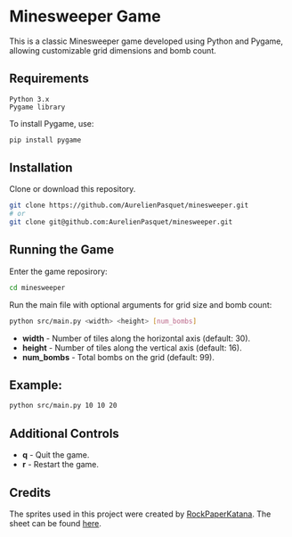 # Minesweeper Game

This is a classic Minesweeper game developed using Python and Pygame, allowing customizable grid dimensions and bomb count.

## Requirements

    Python 3.x
    Pygame library

To install Pygame, use:
```bash
pip install pygame
```

## Installation

Clone or download this repository.

```bash
git clone https://github.com/AurelienPasquet/minesweeper.git
# or
git clone git@github.com:AurelienPasquet/minesweeper.git
```

## Running the Game

Enter the game reposirory:

```bash
cd minesweeper
```

Run the main file with optional arguments for grid size and bomb count:

```bash
python src/main.py <width> <height> [num_bombs]
```
- **width** - Number of tiles along the horizontal axis (default: 30).
- **height** - Number of tiles along the vertical axis (default: 16).
- **num_bombs** - Total bombs on the grid (default: 99).

## Example:

```bash
python src/main.py 10 10 20
```

## Additional Controls

- **q** - Quit the game.
- **r** - Restart the game.

## Credits

The sprites used in this project were created by [RockPaperKatana](https://www.spriters-resource.com/submitter/RockPaperKatana/). The sheet can be found [here](https://www.spriters-resource.com/custom_edited/minesweepercustoms/sheet/180218/).
